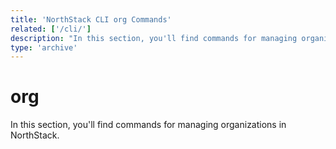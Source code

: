```yaml
---
title: 'NorthStack CLI org Commands'
related: ['/cli/']
description: "In this section, you'll find commands for managing organizations in NorthStack."
type: 'archive'
---
```


# org

In this section, you'll find commands for managing organizations in NorthStack.
